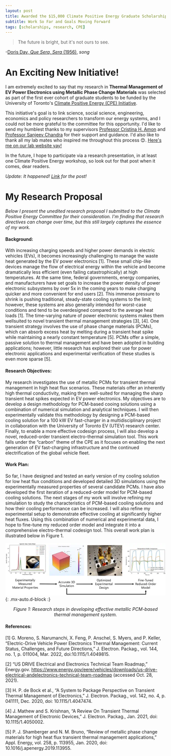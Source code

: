 ```yaml
---
layout: post
title: Awarded the $15,000 Climate Positive Energy Graduate Scholarship
subtitle: Work So Far and Goals Moving Forward
tags: [scholarships, research, CPE]
---
```


> The future is bright, but it's not ours to see.

-[Doris Day, *Que Sera, Sera* (1956)](https://en.wikipedia.org/wiki/Que_Sera,_Sera_(Whatever_Will_Be,_Will_Be)), *song*

<!--more-->

# An Exciting New Initiative!

I am extremely excited to say that my research in **Thermal Management of EV Power Electronics using Metallic Phase Change Materials** was selected as part of the first ever cohort of graduate students to be funded by the University of Toronto's [Climate Positive Energy (CPE) Initiative](https://cpe.utoronto.ca/climate-positive-energy-graduate-student-researchers/).

This initiative's goal is to link science, social science, engineering, economics and policy researchers to transform our energy systems, and I could not be more grateful to the committee for this opportunity. I'd like to send my humblest thanks to my supervisors [Professor Cristina H. Amon](https://www.mie.utoronto.ca/faculty_staff/amon/) and [Professor Sanjeev Chandra](https://www.mie.utoronto.ca/faculty_staff/chandra/) for their support and guidance. I'd also like to thank all my lab mates who inspired me throughout this process 😊. [Here's me on our lab website yay!](https://atoms.mie.utoronto.ca/news/#Jun18-2022)

In the future, I hope to participate via a research presentation, in at least one Climate Positive Energy workshop, so look out for that post when it comes, dear readers.

*Update: It happened! [Link](https://shahzeb97.github.io/2022-08-17-cpe-research-day/) for the post!*

# My Research Proposal

*Below I present the unedited research proposal I submitted to the Climate Positive Energy Committee for their consideration. I'm finding that research directives can change over time, but this still largely captures the essence of my work.*

#### Background:

With increasing charging speeds and higher power demands in electric vehicles (EVs), it becomes increasingly challenging to manage the waste heat generated by the EV power electronics [1].
These small chip-like devices manage the flow of electrical energy within the vehicle and become dramatically less efficient (even failing catastrophically) at high temperatures.
At the same time, federal governments, energy companies, and manufacturers have set goals to increase the power density of power electronic subsystems by over 5x in the coming years to make charging quicker and more convenient for end users [2].
This immense pressure to shrink is pushing traditional, steady-state cooling systems to the limit; however, these systems are also generally intended for worst-case conditions and tend to be overdesigned compared to the average heat loads [1].
The time-varying nature of power electronic systems makes them wellsuited to novel transient thermal management strategies [3], [4].
One transient strategy involves the use of phase change materials (PCMs), which can absorb excess heat by melting during a transient heat spike while maintaining a nearly constant temperature [5].
PCMs offer a simple, passive solution to thermal management and have been adopted in building applications; however, little research has explored their use for power electronic applications and experimental verification of these studies is even more sparse [5].

#### Research Objectives:

My research investigates the use of metallic PCMs for transient thermal management in high heat flux scenarios.
These materials offer an inherently high thermal conductivity, making them well-suited for managing the sharp transient heat spikes expected in EV power electronics.
My objectives are to develop a design methodology for PCM-based cooing solutions using a combination of numerical simulation and analytical techniques.
I will then experimentally validate this methodology by designing a PCM-based cooling solution for a 100 kW EV fast-charger in a multidisciplinary project in collaboration with the University of Toronto EV (UTEV) research center.
Finally, to enable a more effective codesign process, I will also develop a novel, reduced-order transient electro-thermal simulation tool.
This work falls under the “carbon” theme of the CPE as it focuses on enabling the next generation of EV fast-charging infrastructure and the continued electrification of the global vehicle fleet.

#### Work Plan:

So far, I have designed and tested an early version of my cooling solution for low heat flux conditions and developed detailed 3D simulations using the experimentally measured properties of several candidate PCMs.
I have also developed the first iteration of a reduced-order model for PCM-based cooling solutions.
The next stages of my work will involve refining my simulation to study the characteristics of PCM-based cooling solutions and how their cooling performance can be increased.
I will also refine my experimental setup to demonstrate effective cooling at significantly higher heat fluxes.
Using this combination of numerical and experimental data, I hope to fine-tune my reduced order model and integrate it into a comprehensive electro-thermal codesign tool.
This overall work plan is illustrated below in Figure 1.

![Work Plan](..\assets\img\cpe\workplan.webp){: .mx-auto.d-block :}
<figcaption align = "center"><i>Figure 1: Research steps in developing effective metallic PCM-based thermal management system.</i></figcaption>

#### References:

[1] G. Moreno, S. Narumanchi, X. Feng, P. Anschel, S. Myers, and P. Keller, “Electric-Drive Vehicle Power Electronics Thermal Management: Current Status, Challenges, and Future Directions,” J. Electron. Packag., vol. 144, no. 1, p. 011004, Mar. 2022, doi:10.1115/1.4049815.

[2] “US DRIVE Electrical and Electronics Technical Team Roadmap,” Energy.gov. https://www.energy.gov/eere/vehicles/downloads/us-drive-electrical-andelectronics-technical-team-roadmap (accessed Oct. 28, 2021).

[3] H. P. de Bock et al., “A System to Package Perspective on Transient Thermal Management of Electronics,” J. Electron. Packag., vol. 142, no. 4, p. 041111, Dec. 2020, doi: 10.1115/1.4047474.

[4] J. Mathew and S. Krishnan, “A Review On Transient Thermal Management of Electronic Devices,” J. Electron. Packag., Jan. 2021, doi: 10.1115/1.4050002.

[5] P. J. Shamberger and N. M. Bruno, “Review of metallic phase change materials for high heat flux transient thermal management applications,” Appl. Energy, vol. 258, p. 113955, Jan. 2020, doi: 10.1016/j.apenergy.2019.113955.